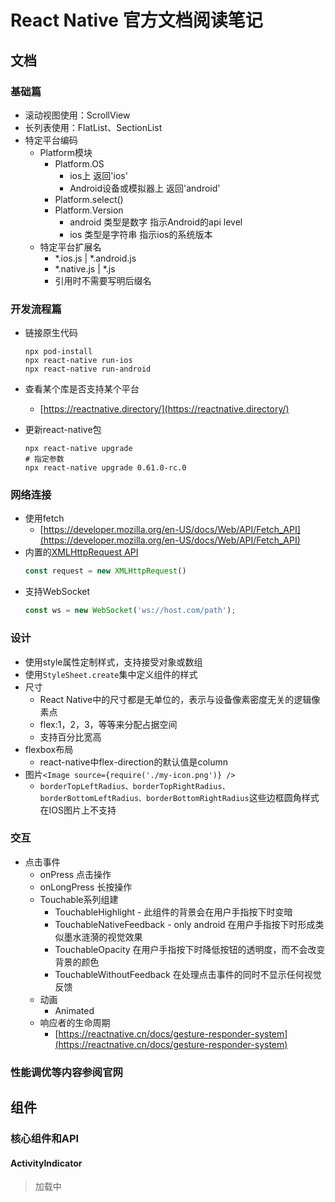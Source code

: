 # React Native 官方文档阅读笔记

## 文档

### 基础篇

- 滚动视图使用：ScrollView
- 长列表使用：FlatList、SectionList
- 特定平台编码
  - Platform模块
    - Platform.OS
      - ios上 返回'ios'
      - Android设备或模拟器上 返回'android'
    - Platform.select()
    - Platform.Version
      - android 类型是数字 指示Android的api level
      - ios 类型是字符串 指示ios的系统版本
  - 特定平台扩展名
    - *.ios.js | *.android.js
    - *.native.js | *.js
    - 引用时不需要写明后缀名
### 开发流程篇

- 链接原生代码
  ```shell
  npx pod-install
  npx react-native run-ios
  npx react-native run-android
  ```
- 查看某个库是否支持某个平台
  - [https://reactnative.directory/](https://reactnative.directory/)

- 更新react-native包
  ```shell
  npx react-native upgrade
  # 指定参数
  npx react-native upgrade 0.61.0-rc.0
  ```
### 网络连接
- 使用fetch
  - [https://developer.mozilla.org/en-US/docs/Web/API/Fetch_API](https://developer.mozilla.org/en-US/docs/Web/API/Fetch_API)
- 内置的[XMLHttpRequest API](https://developer.mozilla.org/en-US/docs/Web/API/XMLHttpRequest)
  ```javascript
  const request = new XMLHttpRequest()
  ```
- 支持WebSocket
  ```javascript
  const ws = new WebSocket('ws://host.com/path');
  ```
### 设计
- 使用style属性定制样式，支持接受对象或数组
- 使用`StyleSheet.create`集中定义组件的样式
- 尺寸
  - React Native中的尺寸都是无单位的，表示与设备像素密度无关的逻辑像素点
  - flex:1，2，3，等等来分配占据空间
  - 支持百分比宽高
- flexbox布局
  - react-native中flex-direction的默认值是column
- 图片`<Image source={require('./my-icon.png')} />`
  - `borderTopLeftRadius、borderTopRightRadius、borderBottomLeftRadius、borderBottomRightRadius`这些边框圆角样式在IOS图片上不支持

### 交互
- 点击事件
  - onPress 点击操作
  - onLongPress 长按操作
  - Touchable系列组建
    - TouchableHighlight - 此组件的背景会在用户手指按下时变暗
    - TouchableNativeFeedback - only android 在用户手指按下时形成类似墨水涟漪的视觉效果
    - TouchableOpacity 在用户手指按下时降低按钮的透明度，而不会改变背景的颜色
    - TouchableWithoutFeedback 在处理点击事件的同时不显示任何视觉反馈
  - 动画
    - Animated
  - 响应者的生命周期
    - [https://reactnative.cn/docs/gesture-responder-system](https://reactnative.cn/docs/gesture-responder-system)

### 性能调优等内容参阅官网

## 组件

### 核心组件和API

#### ActivityIndicator

> 加载中

